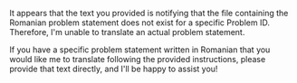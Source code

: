 It appears that the text you provided is notifying that the file containing the Romanian problem statement does not exist for a specific Problem ID. Therefore, I'm unable to translate an actual problem statement.

If you have a specific problem statement written in Romanian that you would like me to translate following the provided instructions, please provide that text directly, and I'll be happy to assist you!